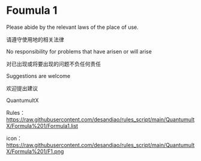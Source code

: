 # Foumula 1

Please abide by the relevant laws of the place of use.

请遵守使用地的相关法律

No responsibility for problems that have arisen or will arise

对已出现或将要出现的问题不负任何责任

Suggestions are welcome

欢迎提出建议

QuantumultX

Rules：https://raw.githubusercontent.com/desandiao/rules_script/main/QuantumultX/Formula%201/Formula1.list

icon：https://raw.githubusercontent.com/desandiao/rules_script/main/QuantumultX/Formula%201/F1.png

